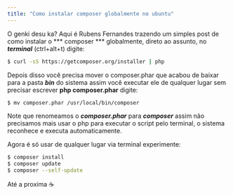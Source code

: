 ```yaml
---
title: "Como instalar composer globalmente no ubuntu"
---
```


O genki desu ka? Aqui é Rubens Fernandes trazendo um simples post de como instalar o *** composer *** globalmente, direto ao assunto, no ***terminal*** (ctrl+alt+t) digite:

```sh
$ curl -sS https://getcomposer.org/installer | php 
```
Depois disso você precisa mover o composer.phar que acabou de baixar para a pasta ***bin*** do sistema assim você executar ele de qualquer lugar sem precisar escrever **php composer.phar** digite:

```sh
$ mv composer.phar /usr/local/bin/composer 
```

Note que renomeamos o ***composer.phar*** para ***composer*** assim não precisamos mais usar o php para executar o script pelo terminal, o sistema reconhece e executa automaticamente.

Agora é só usar de qualquer lugar via terminal experimente:

```sh
$ composer install
$ composer update
$ composer --self-update
```

Até a proxima :coffee: